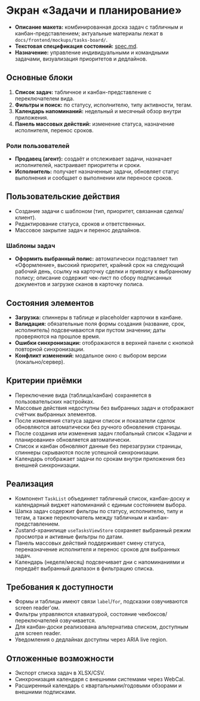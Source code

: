 # Экран «Задачи и планирование»

- **Описание макета:** комбинированная доска задач с табличным и канбан-представлением; актуальные материалы лежат в `docs/frontend/mockups/tasks-board/`.
- **Текстовая спецификация состояний:** [spec.md](mockups/tasks-board/spec.md).
- **Назначение:** управление индивидуальными и командными задачами, визуализация приоритетов и дедлайнов.

## Основные блоки
1. **Список задач:** табличное и канбан-представление с переключателем вида.
2. **Фильтры и поиск:** по статусу, исполнителю, типу активности, тегам.
3. **Календарь напоминаний:** недельный и месячный обзор внутри приложения.
4. **Панель массовых действий:** изменение статуса, назначение исполнителя, перенос сроков.

### Роли пользователей
- **Продавец (агент):** создаёт и отслеживает задачи, назначает исполнителей, настраивает приоритеты и сроки.
- **Исполнитель:** получает назначенные задачи, обновляет статус выполнения и сообщает о выполнении или переносе сроков.

## Пользовательские действия
- Создание задачи с шаблоном (тип, приоритет, связанная сделка/клиент).
- Редактирование статуса, сроков и ответственных.
- Массовое закрытие задач и перенос дедлайнов.

### Шаблоны задач
- **Оформить выбранный полис:** автоматически подставляет тип «Оформление», высокий приоритет, крайний срок на следующий рабочий день, ссылку на карточку сделки и привязку к выбранному полису; описание содержит чек-лист по сбору подписанных документов и загрузке сканов в карточку полиса.

## Состояния элементов
- **Загрузка:** спиннеры в таблице и placeholder карточки в канбане.
- **Валидация:** обязательные поля формы создания (название, срок, исполнитель) подсвечиваются при пустом значении; даты проверяются на прошлое время.
- **Ошибки синхронизации:** отображаются в верхней панели с кнопкой повторной синхронизации.
- **Конфликт изменений:** модальное окно с выбором версии (локально/сервер).

## Критерии приёмки
- Переключение вида (таблица/канбан) сохраняется в пользовательских настройках.
- Массовые действия недоступны без выбранных задач и отображают счётчик выбранных элементов.
- После изменения статуса задачи список и показатели сделок обновляются автоматически без ручного обновления страницы.
- После создания или изменения задач глобальный список «Задачи и планирование» обновляется автоматически.
- Список и канбан обновляют данные без перезагрузки страницы, спиннеры скрываются после успешной синхронизации.
- Календарь отображает задачи по срокам внутри приложения без внешней синхронизации.

## Реализация
- Компонент `TaskList` объединяет табличный список, канбан-доску и календарный виджет напоминаний с единым состоянием выбора.
- Шапка задач содержит фильтры по статусу, исполнителю, типу и тегам, а также переключатель между табличным и канбан-представлением.
- Zustand-хранилище `useTasksViewStore` сохраняет выбранный режим просмотра и активные фильтры по датам.
- Панель массовых действий поддерживает смену статуса, переназначение исполнителя и перенос сроков для выбранных задач.
- Календарь (неделя/месяц) подсвечивает дни с напоминаниями и передаёт выбранный диапазон в фильтрацию списка.

## Требования к доступности
- Формы и таблицы имеют связи `label`/`for`, подсказки озвучиваются screen reader'ом.
- Фильтры управляются клавиатурой, состояние чекбоксов/переключателей озвучивается.
- Для канбан-доски реализована альтернатива списком, доступным для screen reader.
- Уведомления о дедлайнах доступны через ARIA live region.

## Отложенные возможности
- Экспорт списка задач в XLSX/CSV.
- Синхронизация календаря с внешними системами через WebCal.
- Расширенный календарь с квартальными/годовыми обзорами и внешними подписками.
